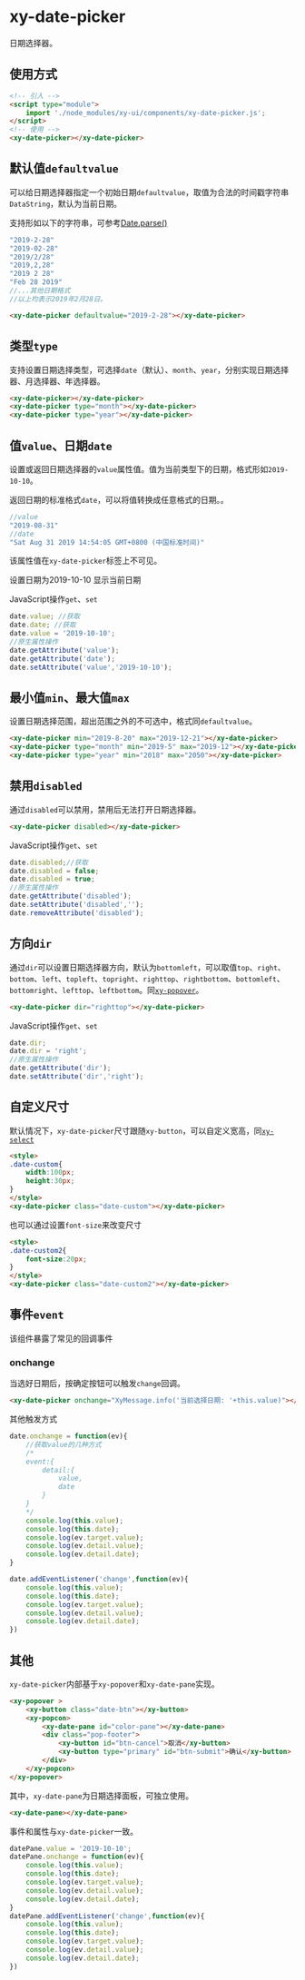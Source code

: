 # xy-date-picker

日期选择器。

## 使用方式

```html
<!-- 引入 -->
<script type="module">
    import './node_modules/xy-ui/components/xy-date-picker.js';
</script>
<!-- 使用 -->
<xy-date-picker></xy-date-picker>
```

## 默认值`defaultvalue`

可以给日期选择器指定一个初始日期`defaultvalue`，取值为合法的时间戳字符串`DataString`，默认为当前日期。

支持形如以下的字符串，可参考[Date.parse()](https://developer.mozilla.org/zh-CN/docs/Web/JavaScript/Reference/Global_Objects/Date/parse)

```js
"2019-2-28"
"2019-02-28"
"2019/2/28"
"2019,2,28"
"2019 2 28"
"Feb 28 2019"
//...其他日期格式
//以上均表示2019年2月28日。
```

<xy-date-picker defaultvalue="2019-2-28"></xy-date-picker>

```html
<xy-date-picker defaultvalue="2019-2-28"></xy-date-picker>
```

## 类型`type`

支持设置日期选择类型，可选择`date`（默认）、`month`、`year`，分别实现日期选择器、月选择器、年选择器。

<xy-date-picker></xy-date-picker>
<xy-date-picker type="month"></xy-date-picker>
<xy-date-picker type="year"></xy-date-picker>

```html
<xy-date-picker></xy-date-picker>
<xy-date-picker type="month"></xy-date-picker>
<xy-date-picker type="year"></xy-date-picker>
```

## 值`value`、日期`date`

设置或返回日期选择器的`value`属性值。值为当前类型下的日期，格式形如`2019-10-10`。

返回日期的标准格式`date`，可以将值转换成任意格式的日期。。

```js
//value
"2019-08-31"
//date
"Sat Aug 31 2019 14:54:05 GMT+0800 (中国标准时间)"
```

该属性值在`xy-date-picker`标签上不可见。

<xy-date-picker id="date-picker-value"></xy-date-picker>

<xy-button type="primary" onclick="document.getElementById('date-picker-value').value='2019-10-10'">设置日期为2019-10-10</xy-button>
<xy-button type="primary" onclick="XyMessage.info('当前日期: '+document.getElementById('date-picker-value').value)">显示当前日期</xy-button>

JavaScript操作`get`、`set`

```js
date.value; //获取
date.date; //获取
date.value = '2019-10-10';
//原生属性操作
date.getAttribute('value');
date.getAttribute('date');
date.setAttribute('value','2019-10-10');
```

## 最小值`min`、最大值`max`

设置日期选择范围，超出范围之外的不可选中，格式同`defaultvalue`。

<xy-date-picker min="2019-8-20" max="2019-12-21"></xy-date-picker>
<xy-date-picker type="month" min="2019-5" max="2019-12"></xy-date-picker>
<xy-date-picker type="year" min="2018" max="2050"></xy-date-picker>

```html
<xy-date-picker min="2019-8-20" max="2019-12-21"></xy-date-picker>
<xy-date-picker type="month" min="2019-5" max="2019-12"></xy-date-picker>
<xy-date-picker type="year" min="2018" max="2050"></xy-date-picker>
```

## 禁用`disabled`

通过`disabled`可以禁用，禁用后无法打开日期选择器。

<xy-date-picker disabled></xy-date-picker>
<xy-switch checked onchange="this.previousElementSibling.disabled = this.checked;"></xy-switch>

```html
<xy-date-picker disabled></xy-date-picker>
```

JavaScript操作`get`、`set`

```js
date.disabled;//获取
date.disabled = false;
date.disabled = true;
//原生属性操作
date.getAttribute('disabled');
date.setAttribute('disabled','');
date.removeAttribute('disabled');
```

## 方向`dir`

通过`dir`可以设置日期选择器方向，默认为`bottomleft`，可以取值`top`、`right`、`bottom`、`left`、`topleft`、`topright`、`righttop`、`rightbottom`、`bottomleft`、`bottomright`、`lefttop`、`leftbottom`。同[`xy-popover`](xy-popover.md)。

<xy-date-picker dir="righttop"></xy-date-picker>

```html
<xy-date-picker dir="righttop"></xy-date-picker>
```

JavaScript操作`get`、`set`

```js
date.dir;
date.dir = 'right';
//原生属性操作
date.getAttribute('dir');
date.setAttribute('dir','right');
```

## 自定义尺寸

默认情况下，`xy-date-picker`尺寸跟随`xy-button`，可以自定义宽高，同[`xy-select`](xy-select.md)

<style>
.date-custom{
    width:150px;
    height:40px;
}
</style>
<xy-date-picker class="date-custom"></xy-date-picker>

```html
<style>
.date-custom{
    width:100px;
    height:30px;
}
</style>
<xy-date-picker class="date-custom"></xy-date-picker>
```

也可以通过设置`font-size`来改变尺寸

<style>
.date-custom2{
    font-size:20px;
}
</style>
<xy-date-picker class="date-custom2"></xy-date-picker>

```html
<style>
.date-custom2{
    font-size:20px;
}
</style>
<xy-date-picker class="date-custom2"></xy-date-picker>
```

## 事件`event`

该组件暴露了常见的回调事件

### onchange

当选好日期后，按确定按钮可以触发`change`回调。

<xy-date-picker onchange="XyMessage.info('当前选择日期: '+this.value)"></xy-date-picker>

```html
<xy-date-picker onchange="XyMessage.info('当前选择日期: '+this.value)"></xy-date-picker>
```

其他触发方式

```js
date.onchange = function(ev){
    //获取value的几种方式
    /*
    event:{
        detail:{
            value,
            date
        }
    }
    */
    console.log(this.value);
    console.log(this.date);
    console.log(ev.target.value);
    console.log(ev.detail.value);
    console.log(ev.detail.date);
}

date.addEventListener('change',function(ev){
    console.log(this.value);
    console.log(this.date);
    console.log(ev.target.value);
    console.log(ev.detail.value);
    console.log(ev.detail.date);
})
```



## 其他

`xy-date-picker`内部基于`xy-popover`和`xy-date-pane`实现。

```html
<xy-popover >
    <xy-button class="date-btn"></xy-button>
    <xy-popcon>
        <xy-date-pane id="color-pane"></xy-date-pane>
        <div class="pop-footer">
            <xy-button id="btn-cancel">取消</xy-button>
            <xy-button type="primary" id="btn-submit">确认</xy-button>
        </div>
    </xy-popcon>
</xy-popover>
```

其中，`xy-date-pane`为日期选择面板，可独立使用。

<xy-date-pane></xy-date-pane>

```html
<xy-date-pane></xy-date-pane>
```

事件和属性与`xy-date-picker`一致。

```js
datePane.value = '2019-10-10';
datePane.onchange = function(ev){
    console.log(this.value);
    console.log(this.date);
    console.log(ev.target.value);
    console.log(ev.detail.value);
    console.log(ev.detail.date);
}
datePane.addEventListener('change',function(ev){
    console.log(this.value);
    console.log(this.date);
    console.log(ev.target.value);
    console.log(ev.detail.value);
    console.log(ev.detail.date);
})
```